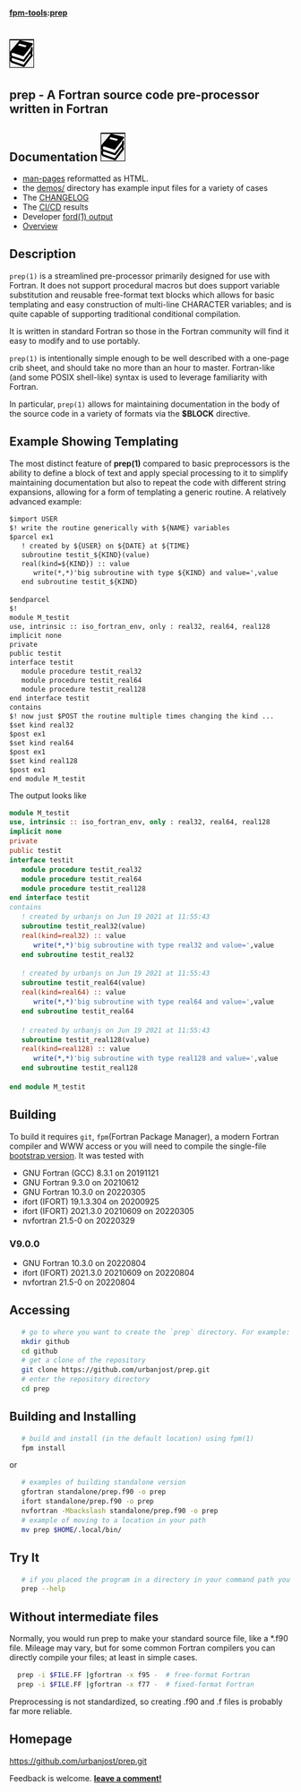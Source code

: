#### [fpm-tools](https://github.com/search?q="fpm-tools"%20in:topic%20language:fortran):[prep](https://urbanjost.github.io/prep/prep.1.html)

# ![prep](docs/images/docs.gif)
## prep - A Fortran source code pre-processor written in Fortran

## Documentation   ![docs](docs/images/docs.gif)
 + [man-pages](https://urbanjost.github.io/prep/prep.1.html) reformatted as HTML.
 + the [demos/](https://github.com/urbanjost/prep/tree/main/demos/) directory has example input files for a variety of cases
 + The [CHANGELOG](https://github.com/urbanjost/prep/blob/main/docs/CHANGELOG.md)
 + The [CI/CD](https://github.com/urbanjost/prep/blob/main/docs/STATUS.md) results
 + Developer [ford(1) output](https://urbanjost.github.io/prep/fpm-ford/index.html)
 + [Overview](https://urbanjost.github.io/prep)

## Description
`prep(1)` is a streamlined pre-processor primarily designed for use with
Fortran. It does not support procedural macros but does support variable
substitution and reusable free-format text blocks which allows for basic
templating and easy construction of multi-line CHARACTER variables;
and is quite capable of supporting traditional conditional compilation.

It is written in standard Fortran so those in the Fortran community will
find it easy to modify and to use portably.

`prep(1)` is intentionally simple enough to be well described with
a one-page crib sheet, and should take no more than an hour to
master. Fortran-like (and some POSIX shell-like) syntax is used to
leverage familiarity with Fortran.

In particular, `prep(1)` allows for maintaining documentation in the body
of the source code in a variety of formats via the __$BLOCK__ directive.

## Example Showing Templating

The most distinct feature of **prep(1)** compared to basic preprocessors
is the ability to define a block of text and apply special processing
to it to simplify maintaining documentation but also to repeat the code
with different string expansions, allowing for a form of templating a
generic routine. A relatively advanced example:

```text
$import USER
$! write the routine generically with ${NAME} variables
$parcel ex1
   ! created by ${USER} on ${DATE} at ${TIME}
   subroutine testit_${KIND}(value)
   real(kind=${KIND}) :: value
      write(*,*)'big subroutine with type ${KIND} and value=',value
   end subroutine testit_${KIND}

$endparcel
$!
module M_testit
use, intrinsic :: iso_fortran_env, only : real32, real64, real128
implicit none
private
public testit
interface testit
   module procedure testit_real32
   module procedure testit_real64
   module procedure testit_real128
end interface testit
contains
$! now just $POST the routine multiple times changing the kind ...
$set kind real32
$post ex1
$set kind real64
$post ex1
$set kind real128
$post ex1
end module M_testit
```
The output looks like
```fortran
module M_testit
use, intrinsic :: iso_fortran_env, only : real32, real64, real128
implicit none
private
public testit
interface testit
   module procedure testit_real32
   module procedure testit_real64
   module procedure testit_real128
end interface testit
contains
   ! created by urbanjs on Jun 19 2021 at 11:55:43
   subroutine testit_real32(value)
   real(kind=real32) :: value
      write(*,*)'big subroutine with type real32 and value=',value
   end subroutine testit_real32

   ! created by urbanjs on Jun 19 2021 at 11:55:43
   subroutine testit_real64(value)
   real(kind=real64) :: value
      write(*,*)'big subroutine with type real64 and value=',value
   end subroutine testit_real64

   ! created by urbanjs on Jun 19 2021 at 11:55:43
   subroutine testit_real128(value)
   real(kind=real128) :: value
      write(*,*)'big subroutine with type real128 and value=',value
   end subroutine testit_real128

end module M_testit
```
## Building
To build it requires `git`, `fpm`(Fortran Package Manager), a modern
Fortran compiler and WWW access or you will need to compile the single-file
[bootstrap version](https://raw.githubusercontent.com/urbanjost/prep/main/standalone/prep.f90).
It was tested with

   + GNU Fortran (GCC) 8.3.1         on 20191121
   + GNU Fortran 9.3.0               on 20210612
   + GNU Fortran 10.3.0              on 20220305
   + ifort (IFORT) 19.1.3.304        on 20200925
   + ifort (IFORT) 2021.3.0 20210609 on 20220305
   + nvfortran 21.5-0                on 20220329

### V9.0.0
   + GNU Fortran 10.3.0              on 20220804
   + ifort (IFORT) 2021.3.0 20210609 on 20220804
   + nvfortran 21.5-0                on 20220804

## Accessing
```bash
   # go to where you want to create the `prep` directory. For example:
   mkdir github
   cd github
   # get a clone of the repository
   git clone https://github.com/urbanjost/prep.git
   # enter the repository directory
   cd prep
```
## Building and Installing
```bash
   # build and install (in the default location) using fpm(1)
   fpm install
```
or
```bash
   # examples of building standalone version
   gfortran standalone/prep.f90 -o prep 
   ifort standalone/prep.f90 -o prep 
   nvfortran -Mbackslash standalone/prep.f90 -o prep 
   # example of moving to a location in your path
   mv prep $HOME/.local/bin/
```
## Try It
```bash
   # if you placed the program in a directory in your command path you are ready to go!
   prep --help
```
## Without intermediate files

  Normally, you would run prep to make your standard source file, like a \*.f90 file.
  Mileage may vary, but for some common Fortran compilers you can directly compile
  your files; at least in simple cases. 
```bash
  prep -i $FILE.FF |gfortran -x f95 -  # free-format Fortran
  prep -i $FILE.FF |gfortran -x f77 -  # fixed-format Fortran
```
<!--
  ifort -fpp-name='prep' $FILE.F90
-->
  Preprocessing is not standardized, so creating .f90 and .f files is probably far
  more reliable.

## Homepage
https://github.com/urbanjost/prep.git

Feedback is welcome.
[**leave a comment!**](https://github.com/urbanjost/prep/wiki/Fortran-pre-processing)

<!--
https://github.com/fortran-lang/fpm/issues/78
-->
